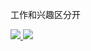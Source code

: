 工作和兴趣区分开

<div>
  <a href="https://github.com/fanlushuai" target="_blank">
    <img style="display: inline-block;" src="https://github-readme-stats-sigma-five.vercel.app/api?username=fanlushuai&show_icons=true&theme=graywhite" />
  </a>

  <a href="https://github.com/fanlushuai" target="_blank">
    <img style="display: inline-block;" src="https://github-readme-stats.vercel.app/api/top-langs/?username=fanlushuai&langs_count=10&layout=compact&hide=kotlin,html,css,freemarker,tsql" />
  </a>
</div>
